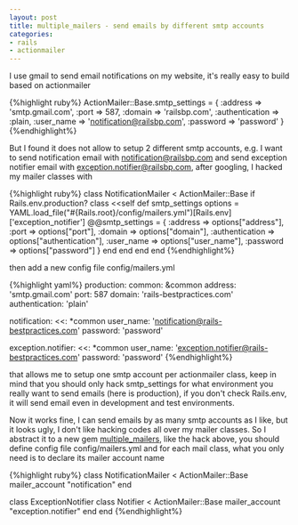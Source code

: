 ```yaml
---
layout: post
title: multiple_mailers - send emails by different smtp accounts
categories:
- rails
- actionmailer
---
```

I use gmail to send email notifications on my website, it's really easy
to build based on actionmailer

{%highlight ruby%}
ActionMailer::Base.smtp_settings = {
  :address => 'smtp.gmail.com',
  :port => 587,
  :domain => 'railsbp.com',
  :authentication => :plain,
  :user_name => 'notification@railsbp.com',
  :password => 'password'
}
{%endhighlight%}

But I found it does not allow to setup 2 different smtp accounts, e.g. I
want to send notification email with notification@railsbp.com and send
exception notifier email with exception.notifier@railsbp.com, after
googling, I hacked my mailer classes with

{%highlight ruby%}
class NotificationMailer < ActionMailer::Base
  if Rails.env.production?
    class <<self
      def smtp_settings
        options = YAML.load_file("#{Rails.root}/config/mailers.yml")[Rails.env]['exception_notifier']
        @@smtp_settings = {
          :address              => options["address"],
          :port                 => options["port"],
          :domain               => options["domain"],
          :authentication       => options["authentication"],
          :user_name            => options["user_name"],
          :password             => options["password"]
        }
      end
    end
  end
end
{%endhighlight%}

then add a new config file config/mailers.yml

{%highlight yaml%}
production:
  common: &common
    address: 'smtp.gmail.com'
    port: 587
    domain: 'rails-bestpractices.com'
    authentication: 'plain'

  notification:
    <<: *common
    user_name: 'notification@rails-bestpractices.com'
    password: 'password'

  exception.notifier:
    <<: *common
    user_name: 'exception.notifier@rails-bestpractices.com'
    password: 'password'
{%endhighlight%}

that allows me to setup one smtp account per actionmailer class, keep in
mind that you should only hack smtp_settings for what environment you
really want to send emails (here is production), if you don't check
Rails.env, it will send email even in development and test environments.

Now it works fine, I can send emails by as many smtp accounts as I like, but
it looks ugly, I don't like hacking codes all over my mailer classes. So I
abstract it to a new gem [multiple_mailers][1], like the hack above, you
should define config file config/mailers.yml and for each mail class,
what you only need is to declare its mailer account name

{%highlight ruby%}
class NotificationMailer < ActionMailer::Base
  mailer_account "notification"
end

class ExceptionNotifier
  class Notifier < ActionMailer::Base
    mailer_account "exception.notifier"
  end
end
{%endhighlight%}

[1]: https://github.com/flyerhzm/multiple_mailers
